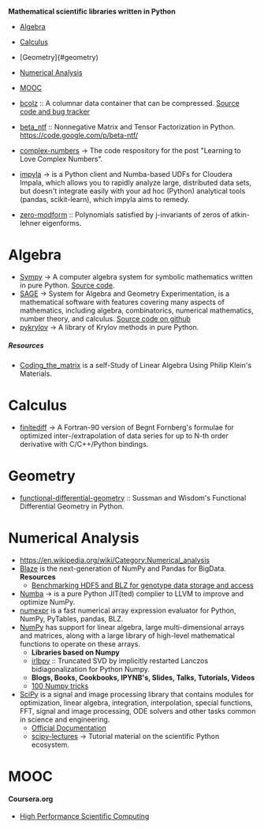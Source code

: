 **Mathematical scientific libraries written in Python**

- [Algebra](#algebra)
- [Calculus](#calculus)
- [Geometry]{#geometry)
- [Numerical Analysis](#numerical-analysis)
- [MOOC](#mooc)



- [bcolz](https://blosc.org) :: A columnar data container that can be compressed. [Source code and bug tracker](https://github.com/Blosc/bcolz)
- [beta_ntf](https://github.com/nils-werner/beta_ntf) :: Nonnegative Matrix and Tensor Factorization in Python. https://code.google.com/p/beta-ntf/
- [complex-numbers](https://github.com/j2kun/complex-numbers) → The code respository for the post "Learning to Love Complex Numbers".
- [impyla](https://github.com/cloudera/impyla) → is a Python client and Numba-based UDFs for Cloudera Impala, which allows you to rapidly analyze large, distributed data sets, but doesn't integrate easily with your ad hoc (Python) analytical tools (pandas, scikit-learn), which impyla aims to remedy.
- [zero-modform](https://github.com/haochenuw/zero-modform) :: Polynomials satisfied by j-invariants of zeros of atkin-lehner eigenforms.


# Algebra
- [Sympy](http://sympy.org/) → A computer algebra system for symbolic mathematics written in pure Python. [Source code](https://github.com/sympy/sympy).
- [SAGE](http://www.sagemath.org) → System for Algebra and Geometry Experimentation, is a mathematical software with features covering many aspects of mathematics, including algebra, combinatorics, numerical mathematics, number theory, and calculus. [Source code on github](https://github.com/sagemath/sage)
- [pykrylov](http://dpo.github.com/pykrylov) →  A library of Krylov methods in pure Python.

##### Resources
- [Coding_the_matrix](https://github.com/branner-courses/coding_the_matrix) is a self-Study of Linear Algebra Using Philip Klein's Materials.


# Calculus 
- [finitediff](https://github.com/bjodah/finitediff) → A Fortran-90 version of Begnt Fornberg's formulae for optimized inter-/extrapolation of data series for up to N-th order derivative with C/C++/Python bindings.


# Geometry
- [functional-differential-geometry](https://github.com/jtauber/functional-differential-geometry) :: Sussman and Wisdom's Functional Differential Geometry in Python.


# Numerical Analysis
- https://en.wikipedia.org/wiki/Category:Numerical_analysis
- [Blaze](http://blaze.pydata.org) is the next-generation of NumPy and Pandas for BigData.
   **Resources**
   * [Benchmarking HDF5 and BLZ for genotype data storage and access](http://nbviewer.ipython.org/gist/alimanfoo/67fdcf58e364763fd0b6/benchmark_hdf5_blz.ipynb)
- [Numba](http://numba.pydata.org/) → is a pure Python JIT(ted) complier to LLVM to improve and optimize NumPy.
- [numexpr](https://github.com/pydata/numexpr) is a fast numerical array expression evaluator for Python, NumPy, PyTables, pandas, BLZ.
- [NumPy](http://www.numpy.org) has support for linear algebra, large multi-dimensional arrays and matrices, along with a large library of high-level mathematical functions to operate on these arrays. 
   * **Libraries based on Numpy**
   * [irlbpy](https://github.com/bwlewis/irlbpy) :: Truncated SVD by implicitly restarted Lanczos bidiagonalization for Python Numpy.
   * __Blogs, Books, Cookbooks, IPYNB's, Slides, Talks, Tutorials, Videos__
   * [100 Numpy tricks](http://www.loria.fr/~rougier/teaching/numpy.100/index.html)
- [SciPy](http://www.scipy.org) is a signal and image processing library that contains modules for optimization, linear algebra, integration, interpolation, special functions, FFT, signal and image processing, ODE solvers and other tasks common in science and engineering.
   - [Official Documentation](http://www.scipy.org/docs.html)
   - [scipy-lectures](http://scipy-lectures.github.io) →  Tutorial material on the scientific Python ecosystem.

# MOOC
#### Coursera.org   
- [High Performance Scientific Computing](https://www.coursera.org/course/scicomp)


